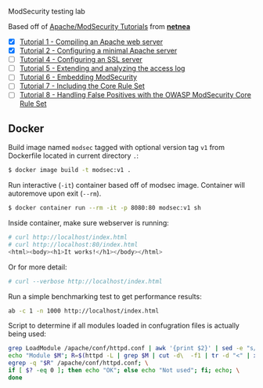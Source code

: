 ModSecurity testing lab 

Based off of [Apache/ModSecurity Tutorials](https://www.netnea.com/cms/apache-tutorials/) from [**netnea**](https://www.netnea.com)

- [x] [Tutorial 1 - Compiling an Apache web server](https://www.netnea.com/cms/apache-tutorial-1_compiling-apache/)
- [x] [Tutorial 2 - Configuring a minimal Apache server](https://www.netnea.com/cms/apache-tutorial-2_minimal-apache-configuration/)
- [ ] [Tutorial 4 - Configuring an SSL server](https://www.netnea.com/cms/apache-tutorial-4_configuring-ssl-tls/)
- [ ] [Tutorial 5 - Extending and analyzing the access log](https://www.netnea.com/cms/apache-tutorial-5/apache-tutorial-5_extending-access-log/)
- [ ] [Tutorial 6 - Embedding ModSecurity](https://www.netnea.com/cms/apache-tutorial-6/apache-tutorial-6_embedding-modsecurity/)
- [ ] [Tutorial 7 - Including the Core Rule Set](https://www.netnea.com/cms/apache-tutorial-7_including-modsecurity-core-rules/)
- [ ] [Tutorial 8 - Handling False Positives with the OWASP ModSecurity Core Rule Set ](https://www.netnea.com/cms/apache-tutorial-8_handling-false-positives-modsecurity-core-rule-set/)

## Docker 

Build image named `modsec` tagged with optional version tag `v1` from Dockerfile located in current directory `.`:
```bash
$ docker image build -t modsec:v1 .
```

Run interactive (`-it`) container based off of modsec image. Container will autoremove upon exit (`--rm`).
```bash
$ docker container run --rm -it -p 8080:80 modsec:v1 sh
```

<!-- FIXME neither works for now -->
Inside container, make sure webserver is running:
```bash
# curl http://localhost/index.html
# curl http://localhost:80/index.html
<html><body><h1>It works!</h1></body></html>
```

Or for more detail:
```bash
# curl --verbose http://localhost/index.html
```

Run a simple benchmarking test to get performance results:
```bash
ab -c 1 -n 1000 http://localhost/index.html
```

Script to determine if all modules loaded in confugration files is actually being used:
```bash
grep LoadModule /apache/conf/httpd.conf | awk '{print $2}' | sed -e "s/_module//" | while read M; do \
echo "Module $M"; R=$(httpd -L | grep $M | cut -d\  -f1 | tr -d "<" | xargs | tr " " "|"); \
egrep -q "$R" /apache/conf/httpd.conf; \
if [ $? -eq 0 ]; then echo "OK"; else echo "Not used"; fi; echo; \
done
```
